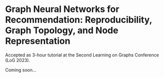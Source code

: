 # Graph Neural Networks for Recommendation: Reproducibility, Graph Topology, and Node Representation

Accepted as 3-hour tutorial at the Second Learning on Graphs Conference (LoG 2023).

Coming soon...
